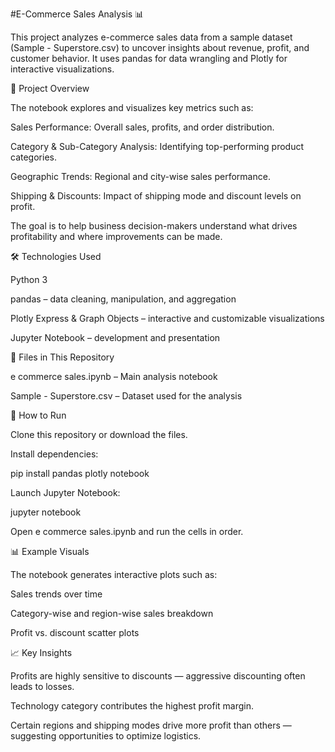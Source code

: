 #E-Commerce Sales Analysis 📊

This project analyzes e-commerce sales data from a sample dataset (Sample - Superstore.csv) to uncover insights about revenue, profit, and customer behavior.
It uses pandas for data wrangling and Plotly for interactive visualizations.

📌 Project Overview

The notebook explores and visualizes key metrics such as:

Sales Performance: Overall sales, profits, and order distribution.

Category & Sub-Category Analysis: Identifying top-performing product categories.

Geographic Trends: Regional and city-wise sales performance.

Shipping & Discounts: Impact of shipping mode and discount levels on profit.

The goal is to help business decision-makers understand what drives profitability and where improvements can be made.

🛠️ Technologies Used

Python 3

pandas – data cleaning, manipulation, and aggregation

Plotly Express & Graph Objects – interactive and customizable visualizations

Jupyter Notebook – development and presentation

📂 Files in This Repository

e commerce sales.ipynb – Main analysis notebook

Sample - Superstore.csv – Dataset used for the analysis

🚀 How to Run

Clone this repository or download the files.

Install dependencies:

pip install pandas plotly notebook


Launch Jupyter Notebook:

jupyter notebook


Open e commerce sales.ipynb and run the cells in order.

📊 Example Visuals

The notebook generates interactive plots such as:

Sales trends over time

Category-wise and region-wise sales breakdown

Profit vs. discount scatter plots

📈 Key Insights

Profits are highly sensitive to discounts — aggressive discounting often leads to losses.

Technology category contributes the highest profit margin.

Certain regions and shipping modes drive more profit than others — suggesting opportunities to optimize logistics.
